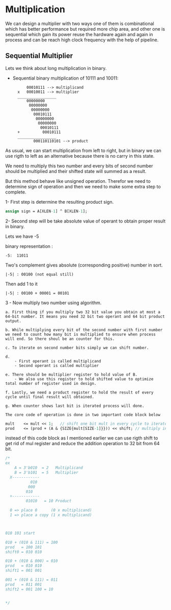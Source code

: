# Multiplication
We can design a multiplier with two ways one of them is combinational which has better performance but required more chip area, and other one is sequential which gain its power reuse the hardware again and again in process and can be reach high clock frequency with the help of pipeline.

## Sequential Multiplier
Lets we think about long multiplication in binary.
- Sequential binary multiplication of 10111 and 10011:

            00010111 --> multiplicand
        x   00010011 --> multiplier
        _________________
            00000000
             00000000
              00000000
               00010111
                00000000
                 00000000
                  00010111
        +          00010111
        _________________
               000110110101 --> product

As usual, we can start multiplication from left to right, but in binary we can use rigth to left as an alternative because there is no carry in this state.

We need to multiply this two number and every bits of second number should be multiplied and their shifted state will summed as a result.

But this method behave like unsigned operation. Therefor we need to determine sign of operation and then we need to make some extra step to complete.

1- First step is determine the resulting product sign.
```systemverilog
assign sign = A[XLEN-1] ^ B[XLEN-1];
```

2- Second step will be take absolute value of operant to obtain proper result in binary.

Lets we have -5

   binary representation :

   ```
   -5:  11011
   ```

Two's complement gives absolute (corresponding positive) number in sort.
   ```
   |-5| : 00100 (not equal still)
   ```
Then add 1 to it

   ```
   |-5| : 00100 + 00001 = 00101
   ```

3 - Now multiply two number using algorithm.

    a. First thing if you multiply two 32 bit value you obtain at most a 64-bit number. It means you need 32 bit two operant and 64 bit product output.

    b. While multiplying every bit of the second number with first number we need to count how many bit is multiplied to ensure when process will end. So there shoul be an counter for this.

    c. To iterate on second number bits simply we can shift number.

    d.
        - First operant is called multiplicand
        - Second operant is called multiplier

    e. There should be multiplier register to hold value of B.
        - We also use this register to hold shifted value to optimize total number of register used in design.

    f. Lastly, we need a product register to hold the result of every cycle until final result will obtained.

    g. When counter shows last bit is iterated process will done.

    The core code of operation is done in two important code block below

```systemverilog
mult    <= mult << 1;   // shift one bit mult in every cycle to iterate its most significant bit previous index
prod    <= (prod + (A & {SIZE{mult[SIZE-1]}})) << shift; // multiply in one bit number with n bit A same operation with logical AND. If coming bit mult is one so copy A to new block of summution operation by shifting it in every block place. In case of bit mult is zero is equalt logical AND 0 whole number(result will zero array).
```

instead of this code block as I mentioned earlier we can use rigth shift to get rid of mul register and reduce the addition operation to 32 bit from 64 bit.

```systemverilog
/*
ex
    A = 3'b010  = 2   Multiplicand
    B = 3'b101  = 5   Multiplier
  X------------
           010
          000
         010
  +------------
         01010   = 10 Product

  0 => place 0      (0 x multiplicand)
  1 => place a copy (1 x multiplicand)



010 101 start

010 + (010 & 111) = 100
prod   = 100 101
shift0 = 010 010

010 + (010 & 000) = 010
prod   = 010 010
shift1 = 001 001

001 + (010 & 111) = 011
prod   = 011 001
shift2 = 001 100 = 10


*/
```